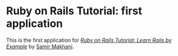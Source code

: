 # Ruby on Rails Tutorial: first application

This is the first application for
[*Ruby on Rails Tutorial: Learn Rails by Example*](http://railstutorial.org/)
by [Samir Makhani](http://michaelhart1.com/).